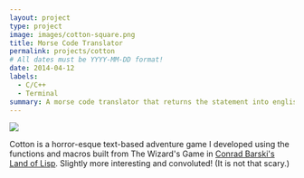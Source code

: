 ```yaml
---
layout: project
type: project
image: images/cotton-square.png
title: Morse Code Translator
permalink: projects/cotton
# All dates must be YYYY-MM-DD format!
date: 2014-04-12
labels:
  - C/C++
  - Terminal 
summary: A morse code translator that returns the statement into english
---
```


<img class="ui image" src="{{ site.baseurl }}/images/cotton-header.png">

Cotton is a horror-esque text-based adventure game I developed using the functions and macros built from The Wizard's Game in [Conrad Barski's Land of Lisp](http://landoflisp.com/). Slightly more interesting and convoluted! (It is not that scary.)


